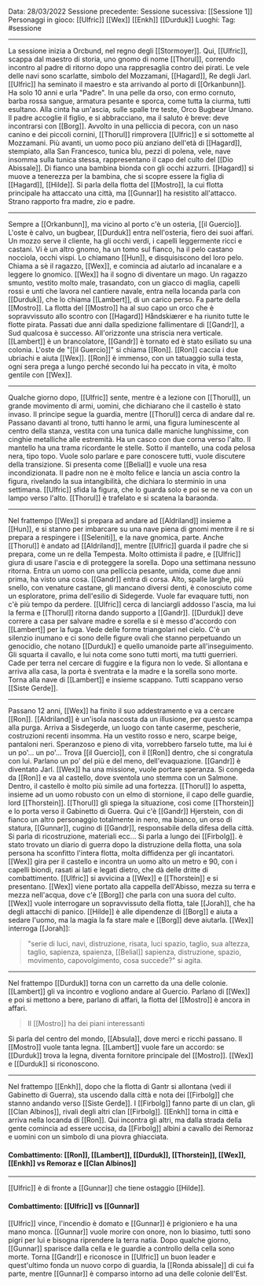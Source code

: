Data: 28/03/2022
Sessione precedente:
Sessione sucessiva: [[Sessione 1]]
Personaggi in gioco: [[Ulfric]] [[Wex]] [[Enkh]] [[Durduk]]
Luoghi:
Tag: #sessione

----
La sessione inizia a Orcbund, nel regno degli [[Stormoyer]]. Qui, [[Ulfric]], scappa dal maestro di storia, uno gnomo di nome [[Thorul]], correndo incontro al padre di ritorno dopo una rappresaglia contro dei pirati.
Le vele delle navi sono scarlatte, simbolo del Mozzamani, [[Hagard]], Re degli Jarl. [[Ulfric]] ha seminato il maestro e sta arrivando al porto di [[Orkanbunn]]. Ha solo 10 anni e urla "Padre". In una pelle da orso, con ermo cornuto, barba rossa sangue, armatura pesante e sporca, come tutta la ciurma, tutti esultano. Alla cinta ha un'ascia, sulle spalle tre teste, Orco Bugbear Umano. Il padre accoglie il figlio, e si abbracciano, ma il saluto è breve: deve incontrarsi con [[Borg]]. Avvolto in una pelliccia di pecora, con un naso canino e dei piccoli cornini, [[Thorul]] rimprovera [[Ulfric]] e si sottomette al Mozzamani. Più avanti, un uomo poco più anziano dell'età di [[Hagard]], stempiato, alla San Francesco, tunica blu, pezzi di polena, vele, nave insomma sulla tunica stessa, rappresentano il capo del culto del [[Dio Abissale]]. Di fianco una bambina bionda con gli occhi azzurri. [[Hagard]] si muove a tenerezza per la bambina, che si scopre essere la figlia di [[Hagard]], [[Hilde]]. Si parla della flotta del [[Mostro]], la cui flotta principale ha attaccato una città, ma [[Gunnar]] ha resistito all'attacco. Strano rapporto fra madre, zio e padre. 

----
Sempre a [[Orkanbunn]], ma vicino al porto c'è un osteria, [[il Guercio]]. L'oste è calvo, un bugbear, [[Durduk]] entra nell'osteria, fiero dei suoi affari. Un mozzo serve il cliente, ha gli occhi verdi, i capelli leggermente ricci e castani. Vi è un altro gnomo, ha un tomo sul fianco, ha il pelo castano nocciola, occhi vispi. Lo chiamano [[Hun]], e disquisiscono del loro pelo. Chiama a sè il ragazzo, [[Wex]], e comincia ad aiutarlo ad incanalare e a leggere lo gnomico. [[Wex]] ha il sogno di diventare un mago. Un ragazzo smunto, vestito molto male, trasandato, con un giacco di maglia, capelli rossi e unti che lavora nel cantiere navale, entra nella locanda parla con [[Durduk]], che lo chiama [[Lambert]],  di un carico perso. Fa parte della [[Mostro]]. La flotta del [[Mostro]] ha al suo capo un orco che è sopravvissuto allo scontro con [[Hagard]] Håndskiærer e ha riunito tutte le flotte pirata. 
Passati due anni dalla spedizione fallimentare di [[Gandr]], a Sud qualcosa è successo. All'orizzonte una striscia nera verticale. [[Lambert]] è un brancolatore, [[Gandr]] è tornato ed è stato esiliato su una colonia. L'oste de "[[il Guercio]]" si chiama [[Ron]]. [[Ron]] caccia i due ubriachi e aiuta [[Wex]]. [[Ron]] è immenso, con un tatuaggio sulla testa, ogni sera prega a lungo perché secondo lui ha peccato in vita, è molto gentile con [[Wex]].

---
Qualche giorno dopo, [[Ulfric]] sente, mentre è a lezione con [[Thorul]], un grande movimento di armi, uomini, che dichiarano che il castello è stato invaso. Il principe segue la guardia, mentre [[Thorul]] cerca di andare dal re. Passano davanti al trono, tutti hanno le armi, una figura luminescente al centro della stanza, vestita con una tunica dalle maniche lunghissime, con cinghie metalliche alle estremità. Ha un casco con due corna verso l'alto. Il mantello ha una trama ricordante le stelle. Sotto il mantello, una coda pelosa nera, tipo topo. Vuole solo parlare e pare conoscere tutti, vuole discutere della transizione. Si presenta come [[Belial]] e vuole una resa incondizionata. Il padre non ne è molto felice e lancia un ascia contro la figura, rivelando la sua intangibilità, che dichiara lo sterminio in una settimana. [[Ulfric]] sfida la figura, che lo guarda solo e poi se ne va con un lampo verso l'alto. [[Thorul]] è trafelato e si scatena la baraonda. 

---

Nel frattempo [[Wex]] si prepara ad andare ad [[Aldriland]] insieme a [[Hun]], e si stanno per imbarcare su una nave piena di gnomi mentre il re si prepara a respingere i [[Seleniti]], e la nave gnomica, parte. 
Anche [[Thorul]] è andato ad [[Aldriland]], mentre [[Ulfric]] guarda il padre che si prepara, come un re della Tempesta. Molto ottimista il padre, e [[Ulfric]] giura di usare l'ascia e di proteggere la sorella. 
Dopo una settimana nessuno ritorna. 
Entra un uomo con una pelliccia pesante, umida, come due anni prima, ha visto una cosa. [[Gandr]] entra di corsa. Alto, spalle larghe, più snello, con venature castane, gli mancano diversi denti, è conosciuto come un esploratore, prima dell'esilio di Sidegerde. Vuole far evaquare tutti, non c'è più tempo da perdere. [[Ulfric]] cerca di lanciargli addosso l'ascia, ma lui la ferma e [[Thorul]] ritorna dando supporto a [[Gandr]]. 
[[Durduk]] deve correre a casa per salvare madre e sorella e si è messo d'accordo con [[Lambert]] per la fuga. Vede delle forme triangolari nel cielo. C'è un silenzio inumano e ci sono delle figure ovali che stanno perpetuando un genocidio, che notano [[Durduk]] e quello umanoide parte all'inseguimento. Gli squarta il cavallo, e lui nota come sono tutti morti, ma tutti guerrieri. Cade per terra nel cercare di fuggire e la figura non lo vede. Si allontana e arriva alla casa, la porta è sventrata e la madre e la sorella sono morte. Torna alla nave di [[Lambert]] e insieme scappano. 
Tutti scappano verso [[Siste Gerde]].

---
Passano 12 anni, [[Wex]] ha finito il suo addestramento e va a cercare [[Ron]]. [[Aldriland]] è un'isola nascosta da un illusione, per questo scampa alla purga. Arriva a Sisdegerde, un luogo con tante caserme, pescherie, costruzioni recenti insomma. Ha un vestito rosso e nero, scarpe beige, pantaloni neri. Speranzoso e pieno di vita, vorrebbero farselo tutte, ma lui è un po'... un po'... Trova [[il Guercio]], con il [[Ron]] dentro, che si congratula con lui. Parlano un po' del più e del meno, dell'evaquazione. [[Gandr]] è diventato Jarl. [[Wex]] ha una missione, vuole portare speranza. Si congeda da [[Ron]] e va al castello, dove sventola uno stemma con un Salmone. Dentro, il castello è molto più simile ad una fortezza. [[Thorul]] lo aspetta, insieme ad un uomo robusto con un elmo di stornione, il capo delle guardie, lord [[Thorstein]]. [[Thorul]] gli spiega la situazione, così come [[Thorstein]] e lo porta verso il Gabinetto di Guerra. Qui c'è [[Gandr]] Hjerstein, con di fianco un altro personaggio totalmente in nero, ma bianco, un orso di statura, [[Gunnar]], cugino di [[Gandr]], responsabile della difesa della città. Si parla di ricostruzione, materiali ecc...  Si parla a lungo dei [[Firbolg]]. è stato trovato un diario di guerra dopo la distruzione della flotta, una sola persona ha sconfitto l'intera flotta, molta diffidenza per gli incantatori. [[Wex]] gira per il castello e incontra un uomo alto un metro e 90, con i capelli biondi, rasati ai lati e legati dietro, che dà delle dritte di combattimento. [[Ulfric]] si avvicina a [[Wex]] e [[Thorstein]] e si presentano. [[Wex]] viene portato alla cappella dell'Abisso, mezza su terra e mezza nell'acqua, dove c'è [[Borg]] che parla con una suora del culto. [[Wex]] vuole interrogare un sopravvissuto della flotta, tale [[Jorah]], che ha degli attacchi di panico. [[Hilde]] è alle dipendenze di [[Borg]] e aiuta a sedare l'uomo, ma la magia la fa stare male e [[Borg]] deve aiutarla. [[Wex]] interroga [[Jorah]]:
>"serie di luci, navi, distruzione, risata, luci spazio, taglio, sua altezza, taglio, sapienza, spaienza, [[Belial]] sapienza, distruzione, spazio, movimento, capovolgimento, cosa succede?" si agita. 

---
Nel frattempo [[Durduk]] torna con un carretto da una delle colonie. [[Lambert]] gli va incontro e vogliono andare al Guercio. Parlano di [[Wex]] e poi si mettono a bere, parlano di affari, la flotta del [[Mostro]] è ancora in affari. 
>Il [[Mostro]] ha dei piani interessanti

Si parla del centro del mondo, [[Absula]], dove merci e ricchi passano. Il [[Mostro]] vuole tanta legna. [[Lambert]] vuole fare un accordo: se [[Durduk]] trova la legna, diventa fornitore principale del [[Mostro]]. 
[[Wex]] e [[Durduk]] si riconoscono. 

----

Nel frattempo [[Enkh]], dopo che la flotta di Gantr si allontana (vedi il Gabinetto di Guerra), sta uscendo dalla città e nota dei [[Firbolg]] che stanno andando verso [[Siste Gerde]]. I [[Firbolg]] fanno parte di un clan, gli [[Clan Albinos]], rivali degli altri clan [[Firbolg]]. [[Enkh]] torna in città e arriva nella locanda di [[Ron]]. Qui incontra gli altri, ma dalla strada della gente comincia ad essere uccisa, da [[Firbolg]] albini a cavallo dei Remoraz e uomini con un simbolo di una piovra ghiacciata. 

#### Combattimento: [[Ron]], [[Lambert]], [[Durduk]], [[Thorstein]], [[Wex]], [[Enkh]] vs Remoraz e [[Clan Albinos]]
---
[[Ulfric]] è di fronte a [[Gunnar]] che tiene ostaggio [[Hilde]]. 
#### Combattimento: [[Ulfric]] vs [[Gunnar]]
[[Ulfric]] vince, l'incendio è domato e [[Gunnar]] è prigioniero e ha una mano monca. [[Gunnar]] vuole morire con onore, non lo biasimo, tutti sono pigri per lui e bisogna riprendere la terra natia. 
Dopo qualche giorno, [[Gunnar]] sparisce dalla cella e le guardie a controllo della cella sono morte. Torna [[Gandr]] e riconosce in [[Ulfric]] un buon leader e quest'ultimo fonda un nuovo corpo di guardia, la [[Ronda abissale]] di cui fa parte, mentre [[Gunnar]] è comparso intorno ad una delle colonie dell'Est.